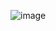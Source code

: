 ![image](https://user-images.githubusercontent.com/71595290/235447146-b7e6134c-8fc4-4f95-a80e-a8496bd77a8f.png)
<!--
**Fady120/Fady120** is a ✨ _special_ ✨![Uploading image.png…]() repository because its `README.md` (this file) appears on your GitHub profile.

Here are some ideas to get you started:

- 🔭 I’m currently working on ...
- 🌱 I’m currently learning ...
- 👯 I’m looking to collaborate on ...
- 🤔 I’m looking for help with ...
- 💬 Ask me about ...
- 📫 How to reach me: ...
- 😄 Pronouns: ...
- ⚡ Fun fact: ...
-->
